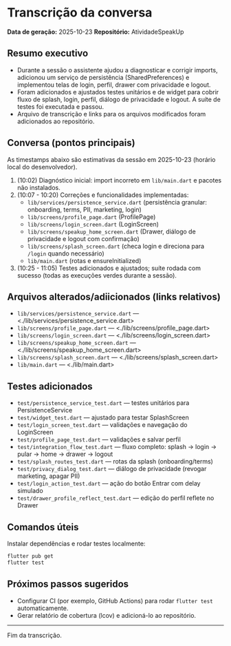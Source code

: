 # Transcrição da conversa

**Data de geração:** 2025-10-23
**Repositório:** AtividadeSpeakUp

## Resumo executivo

- Durante a sessão o assistente ajudou a diagnosticar e corrigir imports, adicionou um serviço de persistência (SharedPreferences) e implementou telas de login, perfil, drawer com privacidade e logout.
- Foram adicionados e ajustados testes unitários e de widget para cobrir fluxo de splash, login, perfil, diálogo de privacidade e logout. A suíte de testes foi executada e passou.
- Arquivo de transcrição e links para os arquivos modificados foram adicionados ao repositório.

## Conversa (pontos principais)

As timestamps abaixo são estimativas da sessão em 2025-10-23 (horário local do desenvolvedor).

1. (10:02) Diagnóstico inicial: import incorreto em `lib/main.dart` e pacotes não instalados.
2. (10:07 - 10:20) Correções e funcionalidades implementadas:
   - `lib/services/persistence_service.dart` (persistência granular: onboarding, terms, PII, marketing, login)
   - `lib/screens/profile_page.dart` (ProfilePage)
   - `lib/screens/login_screen.dart` (LoginScreen)
   - `lib/screens/speakup_home_screen.dart` (Drawer, diálogo de privacidade e logout com confirmação)
   - `lib/screens/splash_screen.dart` (checa login e direciona para `/login` quando necessário)
   - `lib/main.dart` (rotas e ensureInitialized)
3. (10:25 - 11:05) Testes adicionados e ajustados; suíte rodada com sucesso (todas as execuções verdes durante a sessão).

## Arquivos alterados/adiicionados (links relativos)

- `lib/services/persistence_service.dart` — <./lib/services/persistence_service.dart>
- `lib/screens/profile_page.dart` — <./lib/screens/profile_page.dart>
- `lib/screens/login_screen.dart` — <./lib/screens/login_screen.dart>
- `lib/screens/speakup_home_screen.dart` — <./lib/screens/speakup_home_screen.dart>
- `lib/screens/splash_screen.dart` — <./lib/screens/splash_screen.dart>
- `lib/main.dart` — <./lib/main.dart>

## Testes adicionados

- `test/persistence_service_test.dart` — testes unitários para PersistenceService
- `test/widget_test.dart` — ajustado para testar SplashScreen
- `test/login_screen_test.dart` — validações e navegação do LoginScreen
- `test/profile_page_test.dart` — validações e salvar perfil
- `test/integration_flow_test.dart` — fluxo completo: splash → login → pular → home → drawer → logout
- `test/splash_routes_test.dart` — rotas da splash (onboarding/terms)
- `test/privacy_dialog_test.dart` — diálogo de privacidade (revogar marketing, apagar PII)
- `test/login_action_test.dart` — ação do botão Entrar com delay simulado
- `test/drawer_profile_reflect_test.dart` — edição do perfil reflete no Drawer

## Comandos úteis

Instalar dependências e rodar testes localmente:

```powershell
flutter pub get
flutter test
```

## Próximos passos sugeridos

- Configurar CI (por exemplo, GitHub Actions) para rodar `flutter test` automaticamente.
- Gerar relatório de cobertura (lcov) e adicioná-lo ao repositório.

---

Fim da transcrição.
